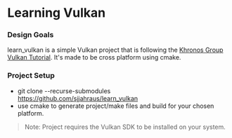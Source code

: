 # Learning Vulkan

### Design Goals
learn_vulkan is a simple Vulkan project that is following the [Khronos Group Vulkan Tutorial](https://vulkan-tutorial.com/). It's made to be cross platform using cmake.

### Project Setup
- git clone --recurse-submodules https://github.com/sjjahraus/learn_vulkan
- use cmake to generate project/make files and build for your chosen platform.

>Note: Project requires the Vulkan SDK to be installed on your system.